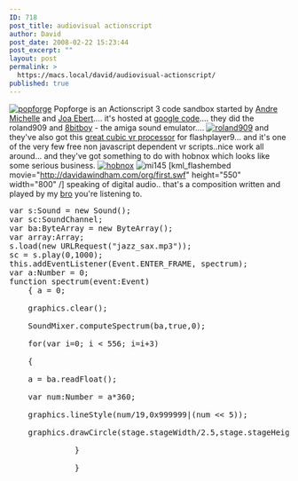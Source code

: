 ```yaml
---
ID: 718
post_title: audiovisual actionscript
author: David
post_date: 2008-02-22 15:23:44
post_excerpt: ""
layout: post
permalink: >
  https://macs.local/david/audiovisual-actionscript/
published: true
---
```

<a href="http://code.google.com/p/popforge/"><img src="http://davidawindham.com/images/popforge.png" alt="popforge" /></a>
Popforge is an Actionscript 3 code sandbox started by <a href="http://void.andre-michelle.com/">Andre Michelle</a> and <a href="http://je2050.de/">Joa Ebert</a>.... it's hosted at <a href="http://code.google.com/p/popforge/">google code</a>.... they did the roland909 and <a href="http://8bitboy.popforge.de/">8bitboy</a> - the amiga sound emulator....
<a href="http://live.popforge.de/"><img src="http://davidawindham.com/images/909.jpg" alt="roland909" /></a>
and they've also got this <a href="http://cubicvr.popforge.de/">great cubic vr processor</a> for flashplayer9... and it's one of the very few free non javascript dependent vr scripts..nice work all around... and they've got something to do with hobnox which looks like some serious business.
<a href="http://us.hobnox.com/index.542.html"><img src="http://davidawindham.com/images/hobnox.jpg" alt="hobnox" /></a>
<img src="http://davidawindham.com/images/mi145.jpg" alt="mi145" />
[kml_flashembed movie="http://davidawindham.com/org/first.swf" height="550" width="800" /]
speaking of digital audio.. that's a composition written and played by my <a href="http://weblog.commandlinejunkie.com/">bro</a> you're listening to.
<pre lang="actionscript" lineno="1">
var s:Sound = new Sound();
var sc:SoundChannel;
var ba:ByteArray = new ByteArray();
var array:Array;
s.load(new URLRequest("jazz_sax.mp3"));
sc = s.play(0,1000);
this.addEventListener(Event.ENTER_FRAME, spectrum);
var a:Number = 0;
function spectrum(event:Event)
	{ a = 0;

	graphics.clear();

    SoundMixer.computeSpectrum(ba,true,0);

    for(var i=0; i < 556; i=i+3)

    {

    a = ba.readFloat();

    var num:Number = a*360;

    graphics.lineStyle(num/19,0x999999|(num << 5));

    graphics.drawCircle(stage.stageWidth/2.5,stage.stageHeight/2.5,i);

              }

              }
</pre>